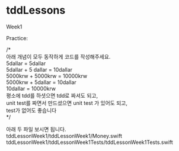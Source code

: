 # tddLessons


Week1  

Practice:  

/*  
    아래 개념이 모두 동작하게 코드를 작성해주세요.  
    5dallar = 5dallar  
    5dallar + 5 dallar = 10dallar  
    5000krw + 5000krw = 10000krw  
    5000krw + 5dallar = 10dallar  
    10dallar = 10000krw  
    평소에 tdd를 하셧으면 tdd로 짜셔도 되고,  
    unit test를 짜면서 만드셨으면 unit test 가 있어도 되고,  
    test가 없어도 좋습니다  
*/  

아래 두 파일 보시면 됩니다.  
tddLessonWeek1/tddLessonWeek1/Money.swift  
tddLessonWeek1/tddLessonWeek1Tests/tddLessonWeek1Tests.swift  
